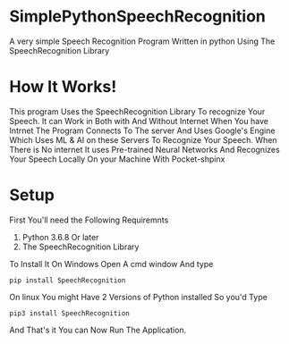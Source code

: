 # SimplePythonSpeechRecognition
A very simple Speech Recognition Program Written in python Using The SpeechRecognition Library
<h1>How It Works!</h1>
This program Uses the SpeechRecognition Library To recognize Your Speech. It can Work in Both with And Without Internet
When You have Intrnet The Program Connects To The server And Uses Google's Engine Which Uses ML & AI on these Servers To Recognize Your Speech.
When There is No internet It uses Pre-trained Neural Networks And Recognizes Your Speech Locally On your Machine With 
Pocket-shpinx
<h1>Setup</h1>

First You'll need the Following Requiremnts
1. Python 3.6.8 Or later
2. The SpeechRecognition Library

To Install It On Windows Open A cmd window And type

```
pip install SpeechRecognition
```

On linux You might Have 2 Versions of Python installed So you'd Type

```
pip3 install SpeechRecognition
```

And That's it You can Now Run The Application.
